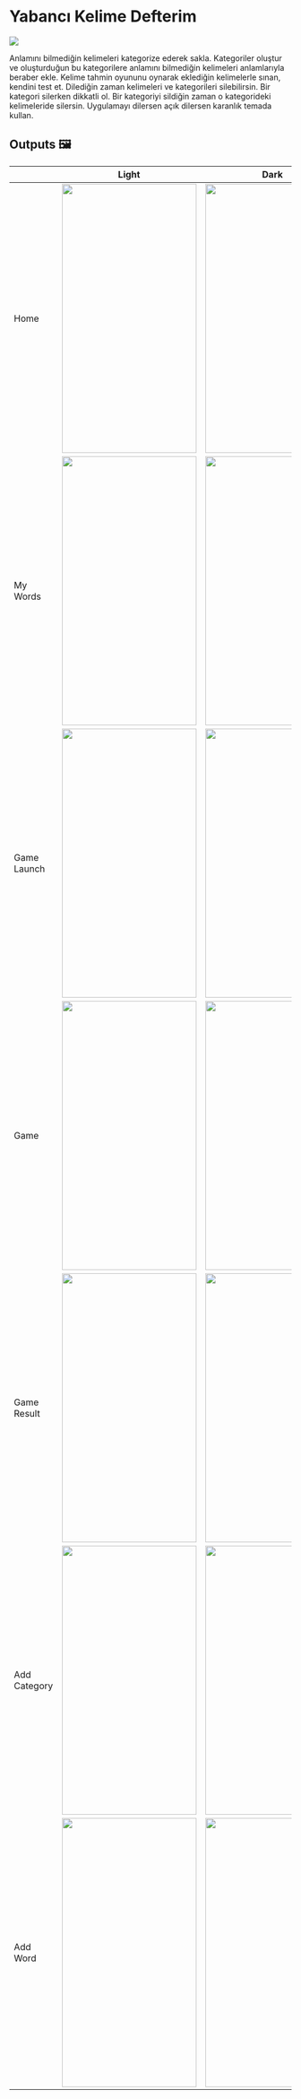 # Yabancı Kelime Defterim

<img src="https://user-images.githubusercontent.com/73544434/233358103-4b2aff63-5b3d-44f4-8c16-225e16bb55a3.png"/>

Anlamını bilmediğin kelimeleri kategorize ederek sakla. Kategoriler oluştur ve oluşturduğun bu kategorilere anlamını bilmediğin kelimeleri anlamlarıyla beraber ekle. Kelime tahmin oyununu oynarak eklediğin kelimelerle sınan, kendini test et. Dilediğin zaman kelimeleri ve kategorileri silebilirsin. Bir kategori silerken dikkatli ol. Bir kategoriyi sildiğin zaman o kategorideki kelimeleride silersin. Uygulamayı dilersen açık dilersen karanlık temada kullan.

## Outputs 🖼

|              | Light | Dark |
|--------------|-------|------|
| Home         |  <img src="https://user-images.githubusercontent.com/73544434/233360101-fcec90b9-6984-46f7-b6cf-45d45e996ebf.png" width="240" height="480"/>      |  <img src="https://user-images.githubusercontent.com/73544434/233359279-c0ba9911-bf47-4cc7-94e0-a2cacca27919.png" width="240" height="480"/>    |
| My Words     |  <img src="https://user-images.githubusercontent.com/73544434/233360034-5d10afeb-b5e2-4d78-8ed9-e25403251837.png" width="240" height="480"/>     |  <img src="https://user-images.githubusercontent.com/73544434/233359444-48cf7a0d-cff1-4f3d-bfd3-8bb246c94f75.png" width="240" height="480"/>    |
| Game Launch  |  <img src="https://user-images.githubusercontent.com/73544434/233360025-2cdf264f-73be-46c7-b079-d044fbce9f1c.png" width="240" height="480"/>     |  <img src="https://user-images.githubusercontent.com/73544434/233359522-c41b20f8-74c9-46a8-85d7-0360d36cb711.png" width="240" height="480"/>    |
| Game         |  <img src="https://user-images.githubusercontent.com/73544434/233360058-98f20460-6cae-41d9-b1a8-10527615301c.png" width="240" height="480"/>     |  <img src="https://user-images.githubusercontent.com/73544434/233359621-5c23b89d-e0ea-4c04-94aa-d7e20b51710f.png" width="240" height="480"/>    |
| Game Result  |  <img src="https://user-images.githubusercontent.com/73544434/233360068-12a7410f-2730-4d07-a32c-89743e4a7e0d.png" width="240" height="480"/>     |  <img src="https://user-images.githubusercontent.com/73544434/233359707-a29a670b-a75a-4be3-b03a-ce813f223973.png" width="240" height="480"/>    |
| Add Category | <img src="https://user-images.githubusercontent.com/73544434/233360042-1e12fb17-5dce-4fd3-9257-3a1fa8eecb6b.png" width="240" height="480"/>      |   <img src="https://user-images.githubusercontent.com/73544434/233359813-c371970e-ba7b-457d-a556-f38e1cc20662.png" width="240" height="480"/>   |
| Add Word     |  <img src="https://user-images.githubusercontent.com/73544434/233360047-c3b241db-1afb-4cc1-8b80-53dcff8446b9.png" width="240" height="480"/>     |  <img src="https://user-images.githubusercontent.com/73544434/233359865-e2e9d7ce-6791-48e6-adaa-b502b0021c7d.png" width="240" height="480"/>    |
